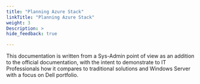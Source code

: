 ```yaml
---
title: "Planning Azure Stack"
linkTitle: "Planning Azure Stack"
weight: 3
Description: >
hide_feedback: true

---
```


This documentation is written from a Sys-Admin point of view as an addition to the official documentation, with the intent to demonstrate to IT Professionals how it compares to traditional solutions and Windows Server with a focus on Dell portfolio.

